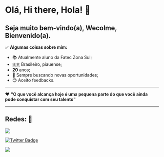 # Olá, Hi there, Hola!  🎯


## Seja muito bem-vindo(a), Wecolme, Bienvenido(a).  


✅ **Algumas coisas sobre mim:** 

- 📚  Atualmente aluno da Fatec Zona Sul; 
- 🇧🇷  Brasileiro, piauense;
- **20** anos;  
- 📖 Sempre buscando novas oportunidades; 
- 😊 Aceito feedbacks.  

*** 

❤️ **"O que você alcança hoje é uma pequena parte do que você ainda pode conquistar com seu talento"** 

*** 

## **Redes:**  📱

<div>
  <a href="https://www.linkedin.com/in/marcosfelipesl/" target="_blank"><img src="https://img.shields.io/badge/-LinkedIn-%230077B5?style=for-the-badge&logo=linkedin&logoColor=white" target="_blank"></a>
</div>


[![Twitter Badge](https://img.shields.io/badge/-@marcos_sl20-1ca0f1?style=flat-square&labelColor=1ca0f1&logo=twitter&logoColor=white&link=https://twitter.com/marcos_sl20)](https://twitter.com/marcos_sl20)

![](https://user-images.githubusercontent.com/86076983/123472402-80274000-d5cd-11eb-84ac-4b3629a32cd2.png)
